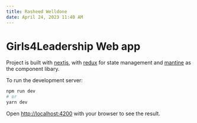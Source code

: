 ```yaml
---
title: Rasheed Welldone
date: April 24, 2023 11:40 AM
---
```

# Girls4Leadership Web app

Project is built with [nextjs](https://nextjs.org/docs), with [redux](https://redux.js.org/api/api-reference) for state management and [mantine](https://mantine.dev/pages/basics/) as the component libary.

To run the development server:

```bash
npm run dev
# or
yarn dev
``` 

Open [http://localhost:4200](http://localhost:4200) with your browser to see the result.














